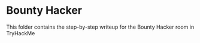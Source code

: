 # Bounty Hacker
This folder contains the step-by-step writeup for the Bounty Hacker room in TryHackMe
